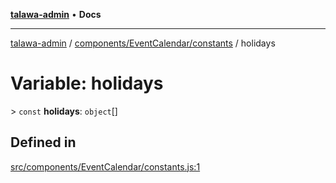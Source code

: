 [**talawa-admin**](../../../../README.md) • **Docs**

***

[talawa-admin](../../../../modules.md) / [components/EventCalendar/constants](../README.md) / holidays

# Variable: holidays

\> `const` **holidays**: `object`[]

## Defined in

[src/components/EventCalendar/constants.js:1](https://github.com/PalisadoesFoundation/talawa-admin/blob/7a991b3aa824070bd53d6367f1ce7f072321af88/src/components/EventCalendar/constants.js#L1)
